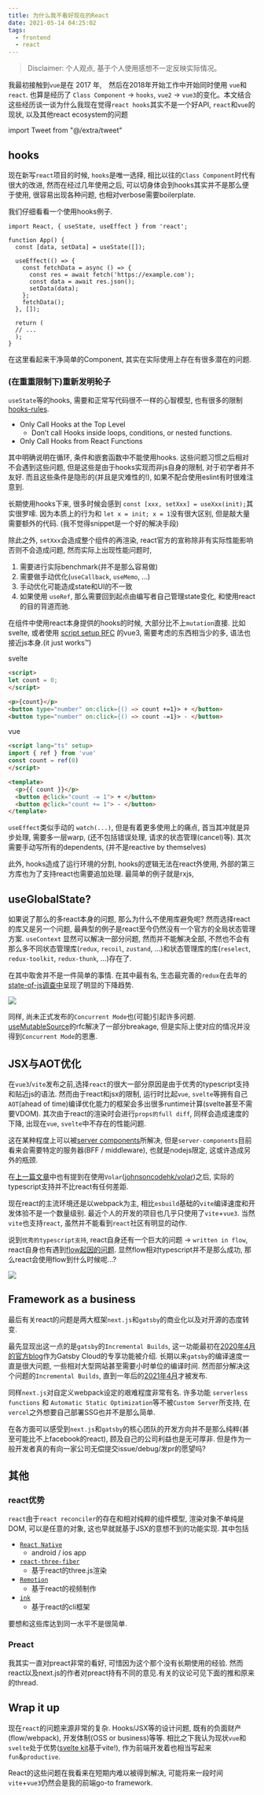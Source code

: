 ```yaml
---
title: 为什么我不看好现在的React
date: 2021-05-14 04:25:02
tags:
  - frontend
  - react
---
```


> Disclaimer: 个人观点, 基于个人使用感想不一定反映实际情况。

我最初接触到`vue`是在 2017 年,　然后在2018年开始工作中开始同时使用 `vue`和`react`. 也算是经历了 `Class Component` -> `hooks`, `vue2` -> `vue3`的变化。本文结合这些经历谈一谈为什么我现在觉得`react hooks`其实不是一个好API, `react`和`vue`的现状, 以及其他react ecosystem的问题

import Tweet from "@/extra/tweet"

## hooks

现在新写`react`项目的时候, `hooks`是唯一选择, 相比以往的`Class Component`时代有很大的改进, 然而在经过几年使用之后, 可以切身体会到hooks其实并不是那么便于使用, 很容易出现各种问题, 也相对verbose需要boilerplate.

我们仔细看看一个使用hooks例子.

```tsx
import React, { useState, useEffect } from 'react';
 
function App() {
  const [data, setData] = useState([]);
 
  useEffect(() => {
    const fetchData = async () => {
      const res = await fetch('https://example.com');
      const data = await res.json(); 
      setData(data);
    };
    fetchData();
  }, []);
 
  return (
  // ...
  );
}
```

在这里看起来干净简单的Component, 其实在实际使用上存在有很多潜在的问题.

### (在重重限制下)重新发明轮子

`useState`等的hooks, 需要和正常写代码很不一样的心智模型, 也有很多的限制 [hooks-rules](https://reactjs.org/docs/hooks-rules.html).

- Only Call Hooks at the Top Level
  - Don’t call Hooks inside loops, conditions, or nested functions.
- Only Call Hooks from React Functions

其中明确说明在循环, 条件和嵌套函数中不能使用hooks. 这些问题习惯之后相对不会遇到这些问题, 但是这些是由于hooks实现而非js自身的限制, 对于初学者并不友好. 而且这些条件是隐形的(并且是灾难性的!), 如果不配合使用eslint有时很难注意到. 

长期使用hooks下来, 很多时候会感到 `const [xxx, setXxx] = useXxx(init);`其实很罗嗦. 因为本质上的行为和 `let x = init; x = 1`没有很大区别, 但是敲大量需要额外的代码. (我不觉得snippet是一个好的解决手段)

<Tweet url="https://twitter.com/buildsghost/status/1334578160948498434" />

除此之外, `setXxx`会造成整个组件的再渲染, react官方的宣称除非有实际性能影响否则不会造成问题, 然而实际上出现性能问题时, 

1. 需要进行实际benchmark(并不是那么容易做) 
2. 需要做手动优化(`useCallback`, `useMemo`, ...)
3. 手动优化可能造成state和UI的不一致 
4. 如果使用 `useRef`, 那么需要回到起点由编写者自己管理state变化, 和使用react的目的背道而驰.

在组件中使用react本身提供的hooks的时候, 大部分比不上`mutation`直接. 
比如svelte, 或者使用 [script setup RFC](https://github.com/vuejs/rfcs/pull/227) 的vue3, 需要考虑的东西相当少的多, 语法也接近js本身.(it just works™)

<Tweet url="https://twitter.com/youyuxi/status/1380318093113753601" />

svelte

```html
<script>
let count = 0;
</script>

<p>{count}</p>
<button type="number" on:click={() => count +=1}> + </button>
<button type="number" on:click={() => count -=1}> - </button>
```

vue

```html
<script lang="ts" setup>
import { ref } from 'vue'
const count = ref(0)
</script>

<template>
  <p>{{ count }}</p>
  <button @click="count -= 1"> + </button>
  <button @click="count += 1"> - </button>
</template>
```

`useEffect`类似手动的 `watch(...)`, 但是有着更多使用上的痛点, 首当其冲就是异步处理, 需要多一层warp, (还不包括错误处理, 请求的状态管理(cancel)等). 其次需要手动写所有的dependents, (并不是reactive by themselves)

此外, hooks造成了运行环境的分割, hooks的逻辑无法在react外使用, 外部的第三方库也为了支持react也需要追加处理. 最简单的例子就是rxjs, 

<Tweet url="https://twitter.com/BenLesh/status/1334950823965634567" />

## useGlobalState?

如果说了那么的多react本身的问题, 那么为什么不使用库避免呢? 然而选择react的库又是另一个问题, 最典型的例子是react至今仍然没有一个官方的全局状态管理方案. `useContext` 显然可以解决一部分问题, 然而并不能解决全部, 不然也不会有那么多不同状态管理库(`redux`, `recoil`, `zustand`, ...)和状态管理库的库(`reselect`, `redux-toolkit`, `redux-thunk`, ...)存在了. 

在其中取舍并不是一件简单的事情. 在其中最有名, 生态最完善的`redux`在去年的 [state-of-js调查中](https://2020.stateofjs.com/en-US/technologies/)呈现了明显的下降趋势.

![](./state-of-redux-2020.png)

同样, 尚未正式发布的`Concurrent Mode`也(可能)引起许多问题. [useMutableSource](https://github.com/reactjs/rfcs/pull/147)的rfc解决了一部分breakage, 但是实际上使对应的情况并没得到`Concurrent Mode`的恩惠.

## JSX与AOT优化

在`vue3`/`vite`发布之前,选择`react`的很大一部分原因是由于优秀的typescript支持和贴近js的语法. 然而由于react和jsx的限制, 运行时比起`vue`, `svelte`等拥有自己`AOT`(ahead of time)编译优化能力的框架会多出很多runtime计算(svelte甚至不需要VDOM). 其次由于react的渲染时会进行`props的full diff`, 同样会造成速度的下降, 出现在`vue`, `svelte`中不存在的性能问题. 

这在某种程度上可以被[server components](https://reactjs.org/blog/2020/12/21/data-fetching-with-react-server-components.html)所解决, 但是`server-components`目前看来会需要特定的服务器(BFF / middleware), 也就是nodejs限定, 这或许造成另外的瓶颈.

在[上一篇文章](/posts/graphql-rust-with-vue3-and-gcp)中也有提到在使用`Volar`([johnsoncodehk/volar](https://github.com/johnsoncodehk/volar))之后, 实际的typescript支持并不比react有任何差距.

现在react的主流环境还是以webpack为主, 相比`esbuild`基础的`vite`编译速度和开发体验不是一个数量级别. 最近个人的开发的项目也几乎只使用了`vite`+`vue3`. 当然`vite`也支持`react`, 虽然并不能看到`react`社区有明显的动作.

说到`优秀的typescript支持`, react自身还有一个巨大的问题 -> `written in flow`, react自身也有遇到[flow起因的问题](https://github.com/facebook/react/search?q=%24FlowFixMe). 显然flow相对typescript并不是那么成功, 那么react会使用flow到什么时候呢...?

![](./flow-fix-me.png)

## Framework as a business

最后有关react的问题是两大框架`next.js`和`gatsby`的商业化以及对开源的态度转变. 

最先显现出这一点的是`gatsby`的`Incremental Builds`, 这一功能最初在[2020年4月的官方blog](https://www.gatsbyjs.com/blog/2020-04-22-announcing-incremental-builds)作为Gatsby Cloud的专享功能被介绍. 长期以来`gatsby`的编译速度一直是很大问题, 一些相对大型网站甚至需要小时单位的编译时间. 然而部分解决这个问题的`Incremental Builds`, 直到一年后的[2021年4月](https://www.gatsbyjs.com/docs/reference/release-notes/v3.0/#incremental-builds-in-oss)才被发布.

同样`next.js`对自定义webpack设定的艰难程度非常有名. 许多功能 `serverless functions` 和 `Automatic Static Optimization`等不被`Custom Server`所支持, 在`vercel`之外想要自己部署SSG也并不是那么简单. 

在各方面可以感受到`next.js`和`gatsby`的核心团队的开发方向并不是那么纯粹(甚至可能比不上facebook的react), 顾及自己的公司利益也是无可厚非. 但是作为一般开发者真的有向一家公司无偿提交issue/debug/发pr的愿望吗?

## 其他

### react优势

`react`由于`react reconciler`的存在和相对纯粹的组件模型, 渲染对象不单纯是DOM, 可以是任意的对象, 这也早就就基于JSX的意想不到的功能实现. 其中包括

- [`React Native`](https://reactnative.dev)
  - android / ios app
- [`react-three-fiber`](https://github.com/pmndrs/react-three-fiber)
  - 基于react的three.js渲染
- [`Remotion`](https://www.remotion.dev)
  - 基于react的视频制作
- [`ink`](https://github.com/vadimdemedes/ink)
  - 基于react的cli框架

要想和这些库达到同一水平不是很简单.

### Preact

我其实一直对preact非常的看好, 可惜因为这个那个没有长期使用的经验. 然而react以及next.js的作者对preact持有不同的意见.有关的议论可见下面的推和原来的thread.

<Tweet url="https://twitter.com/rauchg/status/1343379468077842433" />

<Tweet url="https://twitter.com/dan_abramov/status/1345364771554668544" />

<Tweet url="https://twitter.com/_developit/status/1386702129314816003" />

## Wrap it up

现在`react`的问题来源非常的复杂. Hooks/JSX等的设计问题, 既有的负面财产(flow/webpack), 开发体制(OSS or business)等等. 相比之下我认为现状`vue`和`svelte`处于优势([svelte kit](https://kit.svelte.dev/)基于vite!), 作为前端开发着也相当写起来`fun`&`productive`. 

React的这些问题在我看来在短期内难以被得到解决, 可能将来一段时间`vite`+`vue3`仍然会是我的前端go-to framework.